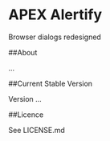 APEX Alertify
=============

Browser dialogs redesigned

##About

...

##Current Stable Version

Version ...

##Licence

See LICENSE.md